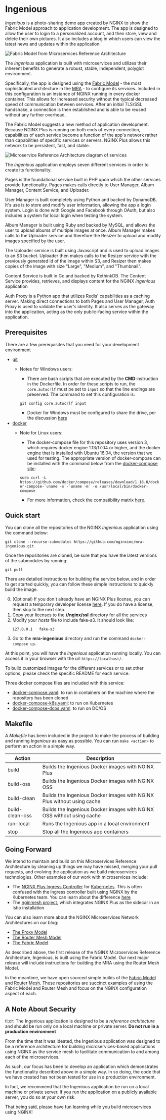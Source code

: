 # Ingenious
_Ingenious_ is a photo-sharing demo app created by NGINX to show the Fabric Model approach to application development. The app is designed to allow the user to login to a personalized account, and then store, view and delete their own pictures. It also includes a blog in which users can view the latest news and updates within the application.

![Fabric Model from Microservices Reference Architecture](Fabric-Model_NGINX-Microservices-Reference-Architecture.png)

The _Ingenious_ application is built with microservices and utilizes their inherent benefits to generate a robust, stable, independent, polyglot environment.

Specifically, the app is designed using the [Fabric Model](https://www.nginx.com/blog/microservices-reference-architecture-nginx-fabric-model/) - the most sophisticated architecture in the [MRA](https://www.nginx.com/blog/introducing-the-nginx-microservices-reference-architecture/) - to configure its services. Included in this configuration is an instance of NGINX running in every docker container. This allows for increased security without the typical decreased speed of communication between services. After an initial TLS/SSL handshake, a connection is then established and is able to be reused without any further overhead.

The Fabric Model suggests a new method of application development. Because NGINX Plus is running on both ends of every connection, capabilities of each service become a function of the app's network rather than capabilities of specific services or servers. NGINX Plus allows this network to be persistent, fast, and stable.

![Microservice Reference Architecture diagram of services](diagram-microservices-reference-architecture-850x600.png)

The _Ingenious_ application employs seven different services in order to create its functionality.

Pages is the foundational service built in PHP upon which the other services provide functionality. Pages makes calls directly to User Manager, Album Manager, Content Service, and Uploader.

User Manager is built completely using Python and backed by DynamoDB. It's use is to store and modify user information, allowing the app a login system. Login is done with Google and Facebook through OAuth, but also includes a system for local login when testing the system.

Album Manager is built using Ruby and backed by MySQL, and allows the user to upload albums of multiple images at once. Album Manager makes calls to the Uploader service and therefore the Resizer to upload and modify images specified by the user.

The Uploader service is built using Javascript and is used to upload images to an S3 bucket. Uploader then makes calls to the Resizer service with the previously generated id of the image within S3, and Resizer then makes copies of the image with size "Large", "Medium", and "Thumbnail".

Content Service is built in Go and backed by RethinkDB. The Content Service provides, retrieves, and displays content for the NGINX _Ingenious_ application

Auth Proxy is a Python app that utilizes Redis' capabilities as a caching server. Making direct connections to both Pages and User Manager, Auth Proxy is used to validate the user's identity. It also serves as the gateway into the application, acting as the only public-facing service within the application.

## Prerequisites

There are a few prerequisites that you need for your development environment
- [git](https://git-scm.com/book/en/v2/Getting-Started-Installing-Git)
  - Notes for Windows users:
    - There are bash scripts that are executed by the **CMD**  instruction in the Dockerfile. In order for these scripts to run, the `core.autocrlf` must be set to `input` so that the line endings are preserved. The command to set this configuration is:

    ```git config core.autocrlf input```

    - Docker for Windows must be configured to share the drive, per the discussion [here](https://github.com/docker/compose/issues/4854)
- [docker](https://store.docker.com/search?type=edition&offering=community)
  - Note for Linux users:
    - The docker-compose file for this repository uses version 3, which requires docker engine 1.13/17.04 or higher, and the docker engine that is installed with Ubuntu 16.04, the version that we used for testing. The appropriate version of docker-compose can be installed with the command below from the [docker-compose site](https://docs.docker.com/compose/install/):

    ```sudo curl -L https://github.com/docker/compose/releases/download/1.18.0/docker-compose-`uname -s`-`uname -m` -o /usr/local/bin/docker-compose```

    - For more information, check the compatibility matrix [here](https://docs.docker.com/compose/compose-file/compose-versioning/).

## Quick start
You can clone all the repositories of the NGINX _Ingenious_ application using the command below:
```
git clone --recurse-submodules https://github.com/nginxinc/mra-ingenious.git
```

Once the repositories are cloned, be sure that you have the latest versions of the submodules by running:
```
git pull
```

There are detailed instructions for building the service below, and in order to get started quickly, you can follow these simple
instructions to quickly build the image.

0. (Optional) If you don't already have an NGINX Plus license, you can request a temporary developer license
[here](https://www.nginx.com/developer-license/ "Developer License Form"). If you do have a license, then skip to the next step.
1. Copy your licenses to the **<repository-path>/<mra-service>/nginx/ssl** directory for all the services
2. Modify your _hosts_ file to include fake-s3. It should look like:
    ```
    127.0.0.1   fake-s3
    ```
3. Go to the **mra-ingenious** directory and run the command `docker-compose up`.

At this point, you will have the _Ingenious_ application running locally. You can access it in your browser with the url `https://localhost/`.

To build customized images for the different services or to set other options, please check the specific README for each service.

Three docker compose files are included with this service:
- [docker-compose.yaml](docker-compose.yaml): to run in containers on the machine where the repository has been cloned
- [docker-compose-k8s.yaml](docker-compose-k8s.yaml): to run on Kubernetes
- [docker-compose-dcos.yaml](docker-compose-dcos.yaml): to run on DC/OS

## Makefile 
A _Makefile_ has been included in the project to make the process of building and running _Ingenious_ as easy as possible. 
You can run `make <action>` to perform an action in a simple way. 
 
| Action          | Description                                                            | 
| --------------- | ---------------------------------------------------------------------- |
| build           | Builds the Ingenious Docker images with NGINX Plus                     | 
| build-oss       | Builds the Ingenious Docker images with NGINX OSS                      | 
| build-clean     | Builds the Ingenious Docker images with NGINX Plus without using cache | 
| build-clean-oss | Builds the Ingenious Docker images with NGINX OSS without using cache  | 
| run-local       | Runs the Ingenious app in a local environment                          | 
| stop            | Stop all the Ingenious app containers                                  |

## Going Forward
We intend to maintain and build on this Microservices Reference Architecture by cleaning up things we may have missed, merging your pull requests, and evolving the application as we build microservices technologies. Other examples of our work with microservices include:

- The [NGINX Plus Ingress Controller](https://github.com/nginxinc/kubernetes-ingress) for [Kubernetes](https://kubernetes.io/docs/concepts/services-networking/ingress/). This is often confused with the ingress controller built using NGINX by the Kubernetes team. You can learn about the difference [here](https://github.com/nginxinc/kubernetes-ingress/issues/190)
- The [nginmesh project](https://github.com/nginmesh), which integrates NGINX Plus as the sidecar in an Istio installation

You can also learn more about the NGINX Microservices Network Architectures on our blog:
- [The Proxy Model](https://www.nginx.com/blog/microservices-reference-architecture-nginx-proxy-model/)
- [The Router Mesh Model](https://www.nginx.com/blog/microservices-reference-architecture-nginx-router-mesh-model/)
- [The Fabric Model](https://www.nginx.com/blog/microservices-reference-architecture-nginx-fabric-model/)

As described above, the first release of the NGINX Microservices Reference Architecture, Ingenious, is built using the Fabric Model. Our next major release will include instructions for building the MRA using the Router Mesh Model.

In the meantime, we have open sourced simple builds of the [Fabric Model](https://github.com/nginxinc/fabric-model-architecture) and [Router Mesh](https://github.com/nginxinc/router-mesh-architecture). These repositories are succinct examples of using the Fabric Model and Router Mesh and focus on the NGINX configuration aspect of each.

## A Note About Security

tl;dr: The Ingenious application is designed to be a _reference architecture_ and should be run only on a local machine or private server. **Do not run in a production environment**

From the time that it was ideated, the Ingenious application was designed to be a reference architecture for building microservices-based applications using NGINX as the service mesh to facilitate communication to and among each of the microservices.

As such, our focus has been to develop an application which demonstrates the functionality described above in a simple way. In so doing, the code that we have created has not been tested for use in a production environment.

In fact, we recommend that the Ingenious application be run on a local machine or private server. If you run the application on a publicly available server, you do so at your own risk.

That being said, please have fun learning while you build microservices using NGINX!
